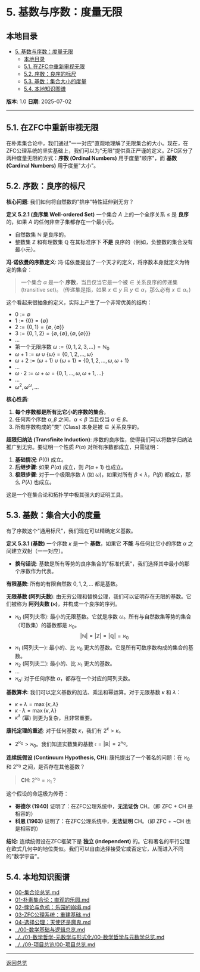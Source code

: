 # 5. 基数与序数：度量无限

## 本地目录

- [5. 基数与序数：度量无限](#5-基数与序数度量无限)
  - [本地目录](#本地目录)
  - [5.1. 在ZFC中重新审视无限](#51-在zfc中重新审视无限)
  - [5.2. 序数：良序的标尺](#52-序数良序的标尺)
  - [5.3. 基数：集合大小的度量](#53-基数集合大小的度量)
  - [5.4. 本地知识图谱](#54-本地知识图谱)

**版本**: 1.0
**日期**: 2025-07-02

---

## 5.1. 在ZFC中重新审视无限

在朴素集合论中，我们通过"一一对应"直观地理解了无限集合的大小。现在，在ZFC公理系统的坚实基础上，我们可以为"无限"提供真正严谨的定义。ZFC区分了两种度量无限的方式：**序数 (Ordinal Numbers)** 用于度量"顺序"，而 **基数 (Cardinal Numbers)** 用于度量"大小"。

## 5.2. 序数：良序的标尺

**核心问题**: 我们如何将自然数的"排序"特性延伸到无穷？

**定义 5.2.1 (良序集 Well-ordered Set)**
一个集合 $A$ 上的一个全序关系 $\le$ 是 **良序** 的，如果 $A$ 的任何非空子集都存在一个最小元。

- 自然数集 $\mathbb{N}$ 是良序的。
- 整数集 $\mathbb{Z}$ 和有理数集 $\mathbb{Q}$ 在其标准序下 **不是** 良序的（例如，负整数的集合没有最小元）。

**冯·诺依曼的序数定义**:
冯·诺依曼提出了一个天才的定义，将序数本身就定义为特定的集合：
> 一个集合 $\alpha$ 是一个 **序数**，当且仅当它是一个被 $\in$ 关系良序的传递集 (transitive set)。
> (传递集是指，如果 $x \in y$ 且 $y \in \alpha$，那么必有 $x \in \alpha$。)

这个看起来很抽象的定义，实际上产生了一个非常优美的结构：

- $0 := \emptyset$
- $1 := \{0\} = \{\emptyset\}$
- $2 := \{0, 1\} = \{\emptyset, \{\emptyset\}\}$
- $3 := \{0, 1, 2\} = \{\emptyset, \{\emptyset\}, \{\emptyset, \{\emptyset\}\}\}$
- ...
- 第一个无限序数 $\omega := \{0, 1, 2, 3, ...\} = \mathbb{N}_0$
- $\omega+1 := \omega \cup \{\omega\} = \{0, 1, 2, ..., \omega\}$
- $\omega+2 := (\omega+1) \cup \{\omega+1\} = \{0, 1, 2, ..., \omega, \omega+1\}$
- ...
- $\omega \cdot 2 := \omega + \omega = \{0, 1, ..., \omega, \omega+1, ...\}$
- ...
- $\omega^2, \omega^\omega, ...$

**核心性质**:

1. **每个序数都是所有比它小的序数的集合**。
2. 任何两个序数 $\alpha, \beta$ 之间，$\alpha < \beta$ 当且仅当 $\alpha \in \beta$。
3. 所有序数构成的"类" (Class) 本身是被 $\in$ 关系良序的。

**超限归纳法 (Transfinite Induction)**:
序数的良序性，使得我们可以将数学归纳法推广到无穷。要证明一个性质 $P(\alpha)$ 对所有序数都成立，只需证明：

1. **基础情况**: $P(0)$ 成立。
2. **后继步骤**: 如果 $P(\alpha)$ 成立，则 $P(\alpha+1)$ 也成立。
3. **极限步骤**: 对于一个极限序数 $\lambda$ (如 $\omega$)，如果对所有 $\beta < \lambda$，$P(\beta)$ 都成立，那么 $P(\lambda)$ 也成立。

这是一个在集合论和拓扑学中极其强大的证明工具。

## 5.3. 基数：集合大小的度量

有了序数这个"通用标尺"，我们现在可以精确定义基数。

**定义 5.3.1 (基数)**
一个序数 $\kappa$ 是一个 **基数**，如果它 **不能** 与任何比它小的序数 $\alpha$ 之间建立双射（一一对应）。

- **换句话说**: 基数是所有等势的良序集合的"标准代表"，我们选择其中最小的那个序数作为代表。

**有限基数**:
所有的有限自然数 $0, 1, 2, ...$ 都是基数。

**无限基数 (阿列夫数)**:
由无穷公理和替换公理，我们可以证明存在无限的基数。它们被称为 **阿列夫数 ($\aleph$)**，并构成一个良序的序列。

- $\aleph_0$ (阿列夫零): 最小的无限基数。它就是序数 $\omega$。所有与自然数集等势的集合（可数集）的基数都是 $\aleph_0$。
    $$ |\mathbb{N}| = |\mathbb{Z}| = |\mathbb{Q}| = \aleph_0 $$
- $\aleph_1$ (阿列夫一): 最小的、比 $\aleph_0$ 更大的基数。它是所有可数序数构成的集合的基数。
- $\aleph_2$ (阿列夫二): 最小的、比 $\aleph_1$ 更大的基数。
- ...
- $\aleph_{\alpha}$: 对于任何序数 $\alpha$，都存在一个对应的阿列夫数。

**基数算术**:
我们可以定义基数的加法、乘法和幂运算。对于无限基数 $\kappa$ 和 $\lambda$：

- $\kappa + \lambda = \max\{\kappa, \lambda\}$
- $\kappa \cdot \lambda = \max\{\kappa, \lambda\}$
- $\kappa^\lambda$ (幂) 则更为复杂，且非常重要。

**康托定理的重述**: 对于任何基数 $\kappa$，我们有 $2^\kappa > \kappa$。

- $2^{\aleph_0} > \aleph_0$。我们知道实数集的基数 $\mathfrak{c} = |\mathbb{R}| = 2^{\aleph_0}$。

**连续统假设 (Continuum Hypothesis, CH)**:
康托提出了一个著名的问题：在 $\aleph_0$ 和 $2^{\aleph_0}$ 之间，是否存在其他基数？
> **CH**: $2^{\aleph_0} = \aleph_1$？

这个假设的命运极为传奇：

- **哥德尔 (1940)** 证明了：在ZFC公理系统中，**无法证伪** CH。（即 ZFC + CH 是相容的）
- **科恩 (1963)** 证明了：在ZFC公理系统中，**无法证明** CH。（即 ZFC + ¬CH 也是相容的）

**结论**: 连续统假设在ZFC框架下是 **独立 (independent)** 的。它和著名的平行公理在欧式几何中的地位类似。我们可以自由选择接受它或否定它，从而进入不同的"数学宇宙"。

## 5.4. 本地知识图谱

- [00-集合论总览.md](./00-集合论总览.md)
- [01-朴素集合论：直观的乐园.md](./01-朴素集合论：直观的乐园.md)
- [02-悖论与危机：乐园的崩塌.md](./02-悖论与危机：乐园的崩塌.md)
- [03-ZFC公理系统：重建基础.md](./03-ZFC公理系统：重建基础.md)
- [04-选择公理：天使还是魔鬼.md](./04-选择公理：天使还是魔鬼.md)
- [../00-数学基础与逻辑总览.md](../00-数学基础与逻辑总览.md)
- [../../01-数学哲学-元数学与形式化/00-数学哲学与元数学总览.md](../../01-数学哲学-元数学与形式化/00-数学哲学与元数学总览.md)
- [../../09-项目总览/00-项目总览.md](../../09-项目总览/00-项目总览.md)

---

[返回总览](./00-集合论总览.md)
